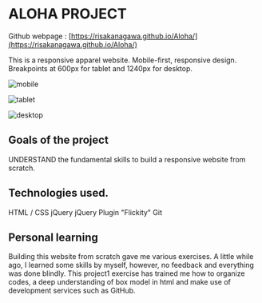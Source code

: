 # ALOHA PROJECT

Github webpage : [https://risakanagawa.github.io/Aloha/](https://risakanagawa.github.io/Aloha/)

This is a responsive apparel website.
Mobile-first, responsive design. Breakpoints at 600px for tablet and 1240px for desktop.

![mobile](https://user-images.githubusercontent.com/30381475/52098938-e6871000-2585-11e9-92c6-3563b170da76.png)

![tablet](https://user-images.githubusercontent.com/30381475/52098934-e129c580-2585-11e9-8e3a-2de885db2e96.png)

![desktop](https://user-images.githubusercontent.com/30381475/52098939-e6871000-2585-11e9-9845-5a532195c6ed.png)

## Goals of the project

UNDERSTAND the fundamental skills to build a responsive website from scratch.

## Technologies used.

HTML / CSS
jQuery
jQuery Plugin "Flickity"
Git

## Personal learning

Building this website from scratch gave me various exercises.
A little while ago, I learned some skills by myself, however, no feedback and everything was done blindly. This project1 exercise has trained me how to organize codes, a deep understanding of box model in html and make use of development services such as GitHub.
